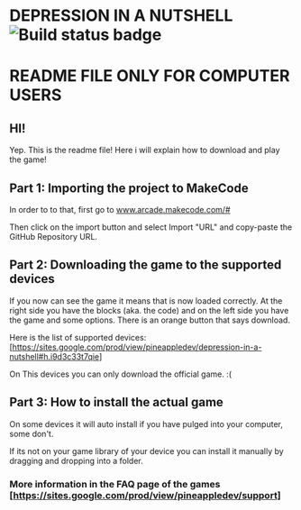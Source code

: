 # DEPRESSION IN A NUTSHELL ![Build status badge](https://github.com/devpineapple/depression-in-a-nutshell/workflows/MakeCode/badge.svg)



#                     README FILE ONLY FOR COMPUTER USERS



## HI!

Yep. This is the readme file! Here i will explain how to download and play the game!


## Part 1: Importing the project to MakeCode

In order to to that, first go to www.arcade.makecode.com/# 

Then click on the import button and select Import "URL" and copy-paste the GitHub Repository URL.

## Part 2: Downloading the game to the supported devices

If you now can see the game it means that is now loaded correctly. At the right side you have the blocks (aka. the code) and on the left side you have the game and some options.
There is an orange button that says download.

Here is the list of supported devices: [https://sites.google.com/prod/view/pineappledev/depression-in-a-nutshell#h.i9d3c33t7qie]

On This devices you can only download the official game. :(

## Part 3: How to install the actual game 


On some devices it will auto install if you have pulged into your computer, some don't.

If its not on your game library of your device you can install it manually by dragging and dropping into a folder. 


### More information in the FAQ page of the games [https://sites.google.com/prod/view/pineappledev/support]
